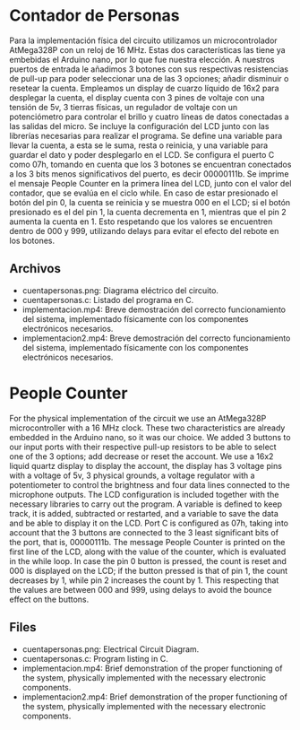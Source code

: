 # Contador de Personas
Para la implementación física del circuito utilizamos un microcontrolador AtMega328P con un reloj de 16 MHz. Estas dos características las tiene ya embebidas el Arduino nano, por lo que fue nuestra elección. A nuestros puertos de entrada le añadimos 3 botones con sus respectivas resistencias de pull-up para poder seleccionar una de las 3 opciones; añadir disminuir o resetear la cuenta. Empleamos un display de cuarzo líquido de 16x2 para desplegar la cuenta, el display cuenta con 3 pines de voltaje con una tensión de 5v, 3 tierras físicas, un regulador de voltaje con un potenciómetro para controlar el brillo y cuatro líneas de datos conectadas a las salidas del micro. Se incluye la configuración del LCD junto con las librerías necesarias para realizar el programa. Se define una variable para llevar la cuenta, a esta se le suma, resta o reinicia, y una variable para guardar el dato y poder desplegarlo en el LCD. Se configura el puerto C como 07h, tomando en cuenta que los 3 botones se encuentran conectados a los 3 bits menos significativos del puerto, es decir 00000111b. Se imprime el mensaje People Counter en la primera línea del LCD, junto con el valor del contador, que se evalúa en el ciclo while. En caso de estar presionado el botón del pin 0, la cuenta se reinicia y se muestra 000 en el LCD; si el botón presionado es el del pin 1, la cuenta decrementa en 1, mientras que el pin 2 aumenta la cuenta en 1. Esto respetando que los valores se encuentren dentro de 000 y 999, utilizando delays para evitar el efecto del rebote en los botones.

## Archivos
* cuentapersonas.png: Diagrama eléctrico del circuito.
* cuentapersonas.c: Listado del programa en C.
* implementacion.mp4: Breve demostración del correcto funcionamiento del sistema, implementado físicamente con los componentes electrónicos necesarios.
* implementacion2.mp4: Breve demostración del correcto funcionamiento del sistema, implementado físicamente con los componentes electrónicos necesarios.

# People Counter
For the physical implementation of the circuit we use an AtMega328P microcontroller with a 16 MHz clock. These two characteristics are already embedded in the Arduino nano, so it was our choice. We added 3 buttons to our input ports with their respective pull-up resistors to be able to select one of the 3 options; add decrease or reset the account. We use a 16x2 liquid quartz display to display the account, the display has 3 voltage pins with a voltage of 5v, 3 physical grounds, a voltage regulator with a potentiometer to control the brightness and four data lines connected to the microphone outputs. The LCD configuration is included together with the necessary libraries to carry out the program. A variable is defined to keep track, it is added, subtracted or restarted, and a variable to save the data and be able to display it on the LCD. Port C is configured as 07h, taking into account that the 3 buttons are connected to the 3 least significant bits of the port, that is, 00000111b. The message People Counter is printed on the first line of the LCD, along with the value of the counter, which is evaluated in the while loop. In case the pin 0 button is pressed, the count is reset and 000 is displayed on the LCD; if the button pressed is that of pin 1, the count decreases by 1, while pin 2 increases the count by 1. This respecting that the values ​​are between 000 and 999, using delays to avoid the bounce effect on the buttons.

## Files
* cuentapersonas.png: Electrical Circuit Diagram.
* cuentapersonas.c: Program listing in C.
* implementacion.mp4: Brief demonstration of the proper functioning of the system, physically implemented with the necessary electronic components.
* implementacion2.mp4: Brief demonstration of the proper functioning of the system, physically implemented with the necessary electronic components.